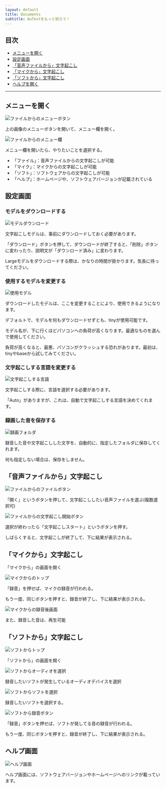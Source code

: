 ```yaml
--- 
layout: default
title: Documents
subtitle: AuTextをもっと知ろう！
---
```


## 目次

- [メニューを開く](#メニューを開く)
- [設定画面](#設定画面)
- [「音声ファイルから」文字起こし](#音声ファイルから文字起こし)
- [「マイクから」文字起こし](#マイクから文字起こし)
- [「ソフトから」文字起こし](#ソフトから文字起こし)
- [ヘルプを開く](#ヘルプ画面)

---

## メニューを開く

![ファイルからのメニューボタン](./docs_file0-1.png)

上の画像のメニューボタンを開いて、メニュー欄を開く。

![ファイルからのメニュー欄](./docs_file0.png)

メニュー欄を開いたら、やりたいことを選択する。

* 「ファイル」：音声ファイルからの文字起こしが可能
* 「マイク」：マイクからの文字起こしが可能
* 「ソフト」：ソフトウェアからの文字起こしが可能
* 「ヘルプ」：ホームページや、ソフトウェアバージョンが記載されている


## 設定画面

### モデルをダウンロードする

![モデルダウンロード](./docs_set0-1.png)

文字起こしモデルは、事前にダウンロードしておく必要があります。

「ダウンロード」ボタンを押して、ダウンロードが終了すると、「削除」ボタンに変わったり、説明文が「ダウンロード済み」に変わります。

Largeモデルをダウンロードする際は、かなりの時間が掛かります。気長に待ってください。

### 使用するモデルを変更する

![使用モデル](./docs_set1-1.png)

ダウンロードしたモデルは、ここを変更することにより、使用できるようになります。

デフォルトで、モデルを何もダウンロードせずとも、tinyが使用可能です。

モデル名が、下に行くほどパソコンへの負荷が高くなります。最適なものを選んで使用してください。

負荷が高くなると、最悪、パソコンがクラッシュする恐れがあります。最初は、tinyやbaseから試してみてください。

### 文字起こしする言語を変更する

![文字起こしする言語](./docs_set1-2.png)

文字起こしする際に、言語を選択する必要があります。

「Auto」がありますが、これは、自動で文字起こしする言語を決めてくれます。

### 録画した音を保存する

![録画フォルダ](./docs_set1-3.png)

録音した音や文字起こしした文字を、自動的に、指定したフォルダに保存してくれます。

何も指定しない場合は、保存をしません。

## 「音声ファイルから」文字起こし

![ファイルからのファイルボタン](./docs_file0-2.png)

「開く」というボタンを押して、文字起こししたい音声ファイルを選ぶ(複数選択可)

![ファイルからの文字起こし開始ボタン](./docs_file0-3.png)

選択が終わったら「文字起こしスタート」というボタンを押す。

しばらくすると、文字起こしが終了して、下に結果が表示される。

## 「マイクから」文字起こし

「マイクから」の画面を開く

![マイクからのトップ](./docs_microphone1.png)

「録音」を押せば、マイクの録音が行われる。

もう一度、同じボタンを押すと、録音が終了し、下に結果が表示される。

![マイクからの録音後画面](./docs_microphone2.png)

また、録音した音は、再生可能

## 「ソフトから」文字起こし

![ソフトからトップ](./docs_soft0.png)

「ソフトから」の画面を開く

![ソフトからオーディオを選択](./docs_soft1-1.png)

録音したいソフトが発生しているオーディオデバイスを選択


![ソフトからソフトを選択](./docs_soft2-1.png)

録音したいソフトを選択する。

![ソフトから録音ボタン](./docs_soft3-1.png)

「録音」ボタンを押せば、ソフトが発してる音の録音が行われる。

もう一度、同じボタンを押すと、録音が終了し、下に結果が表示される。

## ヘルプ画面

![ヘルプ画面](./docs_help0.png)

ヘルプ画面には、ソフトウェアバージョンやホームページへのリンクが載っています。